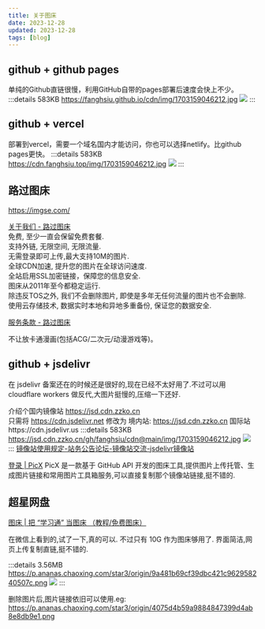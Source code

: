 ```yaml
---
title: 关于图床
date: 2023-12-28
updated: 2023-12-28
tags: [blog]
---
```


<!-- more -->

## github + github pages 
单纯的Github直链很慢，利用GitHub自带的pages部署后速度会快上不少。
:::details 583KB https://fanghsiu.github.io/cdn/img/1703159046212.jpg
![](https://fanghsiu.github.io/cdn/img/1703159046212.jpg)
:::

## github + vercel
部署到vercel，需要一个域名国内才能访问，你也可以选择netlify。比github pages更快。
:::details 583KB https://cdn.fanghsiu.top/img/1703159046212.jpg
![](https://cdn.fanghsiu.top/img/1703159046212.jpg)
:::

## 路过图床
https://imgse.com/

[关于我们 - 路过图床](https://imgse.com/page/about)<br>
免费, 至少一直会保留免费套餐.<br>
支持外链, 无限空间, 无限流量.<br>
无需登录即可上传,最大支持10M的图片.<br>
全球CDN加速, 提升您的图片在全球访问速度.<br>
全站启用SSL加密链接，保障您的信息安全.<br>
图床从2011年至今都稳定运行.<br>
除违反TOS之外, 我们不会删除图片, 即使是多年无任何流量的图片也不会删除.<br>
使用云存储技术, 数据实时本地和异地多重备份, 保证您的数据安全.

[服务条款 - 路过图床](https://imgse.com/page/tos)<div color='red'>不让放卡通漫画(包括ACG/二次元/动漫游戏等)。</div>

## github + jsdelivr
在 jsdelivr 备案还在的时候还是很好的,现在已经不太好用了.不过可以用 cloudflare workers 做反代,大图片挺慢的,压缩一下还好.

介绍个国内镜像站 https://jsd.cdn.zzko.cn<br>
只需将 https://cdn.jsdelivr.net 修改为 境内站: https://jsd.cdn.zzko.cn 国际站https://cdn.jsdelivr.us
:::details 583KB https://jsd.cdn.zzko.cn/gh/fanghsiu/cdn@main/img/1703159046212.jpg
![](https://jsd.cdn.zzko.cn/gh/fanghsiu/cdn@main/img/1703159046212.jpg)
:::
[镜像站使用规定-站务公告论坛-镜像站交流-jsdelivr镜像站](https://jsd.cdn.zzko.cn/forum-post/67.html)

[登录 | PicX](https://picx.xpoet.cn/)  PicX 是一款基于 GitHub API 开发的图床工具,提供图片上传托管、生成图片链接和常用图片工具箱服务,可以直接复制那个镜像站链接,挺不错的.

## 超星网盘
[图床 | 把 “学习通” 当图床 （教程/免费图床）](https://mp.weixin.qq.com/s?__biz=MzkzODYwODIxMQ==&mid=2247483808&idx=1&sn=ec4fff98f6380be691fec371d317fe24&chksm=c2fcd29cf58b5b8a6874e5167223c37af744648f8c9e19c4627002b35d82a8e6caf24d6e54d8&scene=132&exptype=timeline_recommend_article_extendread_samebiz#wechat_redirect)

在微信上看到的,试了一下,真的可以. 不过只有 10G 作为图床够用了. 界面简洁,网页上传复制直链,挺不错的.

:::details 3.56MB https://p.ananas.chaoxing.com/star3/origin/9a481b69cf39dbc421c962958240507c.png
![](https://p.ananas.chaoxing.com/star3/origin/9a481b69cf39dbc421c962958240507c.png)
:::

删除图片后,图片链接依旧可以使用.eg: https://p.ananas.chaoxing.com/star3/origin/4075d4b59a9884847399d4ab8e8db9e1.png
